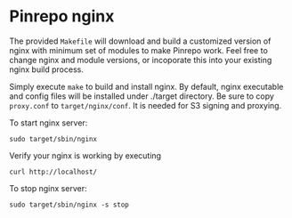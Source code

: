 # Pinrepo nginx

The provided `Makefile` will download and build a customized version of nginx with minimum set of modules to make Pinrepo work. Feel free to change nginx and module versions, or incoporate this into your existing nginx build process.

Simply execute `make` to build and install nginx. By default, nginx executable and config files will be installed under ./target directory. Be sure to copy `proxy.conf` to `target/nginx/conf`. It is needed for S3 signing and proxying. 

To start nginx server: 

```sudo target/sbin/nginx```

Verify your nginx is working by executing 

```curl http://localhost/```

To stop nginx server: 

```sudo target/sbin/nginx -s stop```
